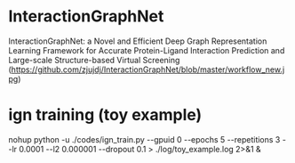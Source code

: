 # InteractionGraphNet
InteractionGraphNet: a Novel and Efficient Deep Graph Representation Learning Framework for Accurate Protein-Ligand Interaction Prediction and Large-scale Structure-based Virtual Screening
(https://github.com/zjujdj/InteractionGraphNet/blob/master/workflow_new.jpg)
# ign training (toy example)
nohup python -u ./codes/ign_train.py --gpuid 0 --epochs 5 --repetitions 3 --lr 0.0001 --l2 0.000001 --dropout 0.1 > ./log/toy_example.log 2>&1 &

